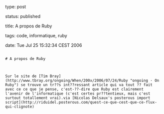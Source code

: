 type: post
status: published
title: A propos de Ruby
tags: code, informatique, ruby
date: Tue Jul 25 15:32:34 CEST 2006
~~~~~~
# A propos de Ruby

Sur le site de [Tim Bray](http://www.tbray.org/ongoing/When/200x/2006/07/24/Ruby "ongoing · On Ruby") se trouve un tr??s int??ressant article qui va tout ?? fait avec ce ce que je pense, c'est-??-dire que Ruby est clairement l'avenir de l'informatique (c'est certes pr??tentieux, mais c'est surtout totallement vrai).via [Nicolas Delsaux's posterous import script](http://riduidel.posterous.com/quest-ce-que-cest-que-ce-flux-qui-clignote)